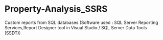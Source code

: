# Property-Analysis_SSRS
Custom reports from  SQL databases (Software used :
SQL Server Reporting Services,Report Designer tool in Visual Studio / SQL Server Data Tools (SSDT))
